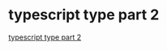 # typescript type part 2
[typescript type part 2](https://aiwithcloud.com/2022/09/16/typescript_type_part_2/)